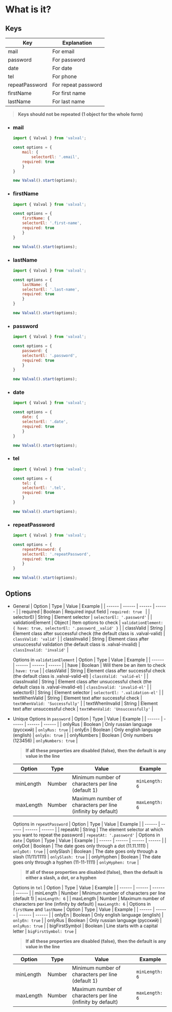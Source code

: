 # What is it?
## Keys
| Key | Explanation |
| ------ | ------ |
| mail | For email |
| password | For password |
| date | For date |
| tel | For phone |
| repeatPassword | For repeat password |
| firstName | For first name |
| lastName | For last name |

>**Keys should not be repeated**
>**(1 object for the whole form)**
- ### mail 
    ```javascript
    import { Valval } from 'valval';
    
    const options = {
	    mail: {
	    	selectorEl: '.email',
		required: true
	    }
    }
    
    new Valval().start(options);
    ```
- ### firstName 
    ```javascript
    import { Valval } from 'valval';
    
    const options = {
	    firstName: {
		selectorEl: '.first-name',
		required: true
	    }
    }
    
    new Valval().start(options);
    ```
- ### lastName 
    ```javascript
    import { Valval } from 'valval';
    
    const options = {
	    lastName: {
		selectorEl: '.last-name',
		required: true
	    }
    }
    
    new Valval().start(options);
    ```
- ### password
    ```javascript
    import { Valval } from 'valval';
    
    const options = {
	    password: {
		selectorEl: '.password',
		required: true
	    }
    }
    
    new Valval().start(options);
    ```
- ### date
    ```javascript
    import { Valval } from 'valval';
    
    const options = {
	    date: {
		selectorEl: '.date',
		required: true
	    }
    }
    
    new Valval().start(options);
    ```
- ### tel
    ```javascript
    import { Valval } from 'valval';
    
    const options = {
	    tel: {
		selectorEl: '.tel',
		required: true
	    }
    }
    
    new Valval().start(options);
    ```
- ### repeatPassword
    ```javascript
    import { Valval } from 'valval';
    
    const options = {
	    repeatPassword: {
		selectorEl: '.repeatPassword',
		required: true
	    }
    }
    
    new Valval().start(options);
    ```
    
## Options
- General
    | Option | Type | Value | Example |
    | ------ | ------ | ------ | ------ |
    | required | Boolean | Required input field | ``` required: true  ``` |
    | selectorEl | String | Element selector | ``` selectorEl: '.password' ``` |
    | validationElement | Object | Item options to check | ``` validationElement: { have: true, selectorEl: '.password__valid' } ``` |
    | classValid | String | Element class after successful check (the default class is .valval-valid) | ``` classValid: 'valid' ``` |
    | classInvalid | String | Element class after unsuccessful validation (the default class is .valval-invalid) | ``` classInvalid: 'invalid' ``` |
        
    Options in ``` validationElement ```
    | Option | Type | Value | Example |
    | ------ | ------ | ------ | ------ |
    | have | Boolean | Will there be an item to check | ``` have: true ``` |
    | classValid | String | Element class after successful check (the default class is .valval-valid-el) | ``` classValid: 'valid-el' ``` |
    | classInvalid | String | Element class after unsuccessful check (the default class is .valval-invalid-el) | ``` classInvalid: 'invalid-el' ``` |
    | selectorEl | String | Element selector | ``` selectorEl: '.validation-el' ``` |
    | textWhenValid | String | Element text after successful check | ``` textWhenValid: 'Successfully' ``` |
    | textWhenInvalid | String | Element text after unsuccessful check | ``` textWhenValid: 'Unsuccessfully' ``` |
- Unique
    Options in ``` password ```
    | Option | Type | Value | Example |
    | ------ | ------ | ------ | ------ |
    | onlyRus | Boolean | Only russian language (русский) | ``` onlyRus: true ``` |
    | onlyEn | Boolean | Only english language (english) | ``` onlyEn: true ``` |
    | onlyNumbers | Boolean | Only numbers (123456) | ``` onlyNumbers: true ``` |
    >**If all these properties are disabled (false),**
    >**then the default is any value in the line**
    
    | Option | Type | Value | Example |
    | ------ | ------ | ------ | ------ |
    | minLength | Number | Minimum number of characters per line (default 1) | ``` minLength: 6 ``` |
    | maxLength | Number | Maximum number of characters per line (infinity by default) | ``` maxLength: 6 ``` |
    Options in ``` repeatPassword ```
    | Option | Type | Value | Example |
    | ------ | ------ | ------ | ------ |
    | repeatAt | String | The element selector at which you want to repeat the password | ``` repeatAt: '.password' ``` |
    Options in ``` date ```
    | Option | Type | Value | Example |
    | ------ | ------ | ------ | ------ |
    | onlyDot | Boolean | The date goes only through a dot (11.11.1111) | ``` onlyDot: true ``` |
    | onlySlash | Boolean | The date goes only through a slash (11/11/1111) | ``` onlySlash: true ``` |
    | onlyHyphen | Boolean | The date goes only through a hyphen (11-11-1111) | ``` onlyHyphen: true ``` |
    >**If all of these properties are disabled (false),**
    >**then the default is either a slash, a dot, or a hyphen**
        
    Options in ``` tel ```
    | Option | Type | Value | Example |
    | ------ | ------ | ------ | ------ |
    | minLength | Number | Minimum number of characters per line (default 1) | ``` minLength: 6 ``` |
    | maxLength | Number | Maximum number of characters per line (infinity by default) | ``` maxLength: 6 ``` |
    Options in ``` firstName ``` and ``` lastName ```
    | Option | Type | Value | Example |
    | ------ | ------ | ------ | ------ |
    | onlyEn | Boolean | Only english language (english) | ``` onlyEn: true ``` |
    | onlyRus | Boolean | Only russian language (русский) | ``` onlyRus: true ``` |
    | bigFirstSymbol | Boolean | Line starts with a capital letter | ``` bigFirstSymbol: true ``` |
    >**If all these properties are disabled (false),**
    >**then the default is any value in the line**
    
    | Option | Type | Value | Example |
    | ------ | ------ | ------ | ------ |
    | minLength | Number | Minimum number of characters per line (default 1) | ``` minLength: 6 ``` |
    | maxLength | Number | Maximum number of characters per line (infinity by default) | ``` maxLength: 6 ``` |
